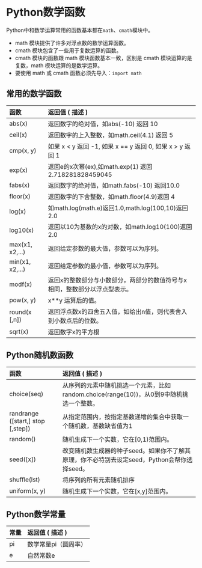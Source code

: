 # Python数学函数
Python中和数学运算常用的函数基本都在```math```、```cmath```模块中。
- math 模块提供了许多对浮点数的数学运算函数。
- cmath 模块包含了一些用于复数运算的函数。
- cmath 模块的函数跟 math 模块函数基本一致，区别是 cmath 模块运算的是复数，math 模块运算的是数学运算。
- 要使用 math 或 cmath 函数必须先导入：```import math```

## 常用的数学函数

|函数	|返回值 ( 描述 )|
| :--| :--|
|abs(x)|	返回数字的绝对值，如abs(-10) 返回 10
|ceil(x)|	返回数字的上入整数，如math.ceil(4.1) 返回 5
|cmp(x, y)|	如果 x < y 返回 -1, 如果 x == y 返回 0, 如果 x > y 返回 1
|exp(x)|	返回e的x次幂(ex),如math.exp(1) 返回2.718281828459045
|fabs(x)|	返回数字的绝对值，如math.fabs(-10) 返回10.0
|floor(x)|	返回数字的下舍整数，如math.floor(4.9)返回 4
|log(x)	|如math.log(math.e)返回1.0,math.log(100,10)返回2.0
|log10(x)|	返回以10为基数的x的对数，如math.log10(100)返回 2.0
|max(x1, x2,...)	|返回给定参数的最大值，参数可以为序列。
|min(x1, x2,...)|	返回给定参数的最小值，参数可以为序列。
|modf(x)|	返回x的整数部分与小数部分，两部分的数值符号与x相同，整数部分以浮点型表示。
|pow(x, y)|	x**y 运算后的值。
|round(x [,n])|	返回浮点数x的四舍五入值，如给出n值，则代表舍入到小数点后的位数。
|sqrt(x)	|返回数字x的平方根

## Python随机数函数

|函数	|返回值 ( 描述 )|
| :--| :--|
|choice(seq)|	从序列的元素中随机挑选一个元素，比如random.choice(range(10))，从0到9中随机挑选一个整数。
|randrange ([start,] stop [,step])	|从指定范围内，按指定基数递增的集合中获取一个随机数，基数缺省值为1
|random()	|随机生成下一个实数，它在[0,1)范围内。
|seed([x])	|改变随机数生成器的种子seed。如果你不了解其原理，你不必特别去设定seed，Python会帮你选择seed。
|shuffle(lst)|	将序列的所有元素随机排序
|uniform(x, y)|	随机生成下一个实数，它在[x,y]范围内。

## Python数学常量

|常量	|返回值 ( 描述 )|
| :--| :--|
| pi |数学常量pi（圆周率）|
| e |自然常数e|
